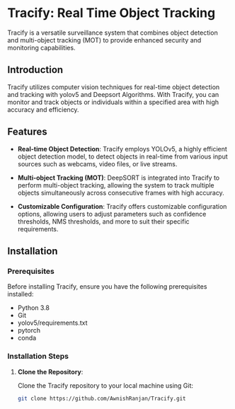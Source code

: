 # Tracify: Real Time Object Tracking

Tracify is a versatile surveillance system that combines object detection and multi-object tracking (MOT) to provide enhanced security and monitoring capabilities.

## Introduction

Tracify utilizes  computer vision techniques for real-time object detection and tracking with yolov5 and Deepsort Algorithms.
With Tracify, you can monitor and track objects or individuals within a specified area with high accuracy and efficiency.

## Features

- **Real-time Object Detection**: Tracify employs YOLOv5, a highly efficient object detection model, to detect objects in
  real-time from various input sources such as webcams, video files, or live streams.

- **Multi-object Tracking (MOT)**: DeepSORT is integrated into Tracify to perform multi-object tracking, allowing the system
  to track multiple objects simultaneously across consecutive frames with high accuracy.

- **Customizable Configuration**: Tracify offers customizable configuration options, allowing users to adjust parameters such as
  confidence thresholds, NMS thresholds, and more to suit their specific requirements.

## Installation

### Prerequisites

Before installing Tracify, ensure you have the following prerequisites installed:

- Python 3.8
- Git
- yolov5/requirements.txt
- pytorch
- conda 

### Installation Steps

1. **Clone the Repository**:

   Clone the Tracify repository to your local machine using Git:

   ```bash
   git clone https://github.com/AwnishRanjan/Tracify.git
